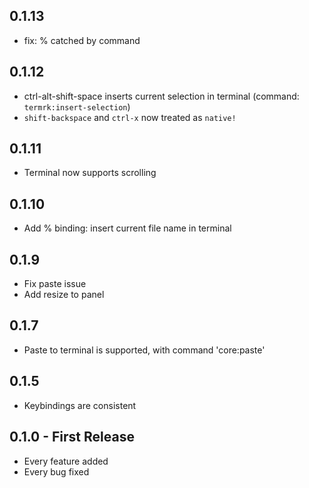 ## 0.1.13
* fix: % catched by command

## 0.1.12
* ctrl-alt-shift-space inserts current selection in terminal (command: `termrk:insert-selection`)
* `shift-backspace` and `ctrl-x` now treated as `native!`

## 0.1.11
* Terminal now supports scrolling

## 0.1.10
* Add % binding: insert current file name in terminal

## 0.1.9
* Fix paste issue
* Add resize to panel

## 0.1.7
* Paste to terminal is supported, with command 'core:paste'

## 0.1.5
* Keybindings are consistent

## 0.1.0 - First Release
* Every feature added
* Every bug fixed
